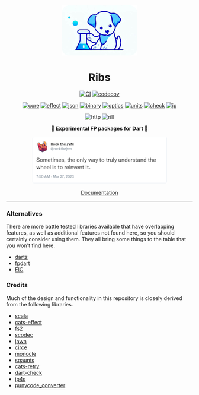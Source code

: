 
<div align="center">

![Ribs](https://raw.githubusercontent.com/cranst0n/ribs/main/.github/assets/logo.png)

# Ribs

[![CI](https://github.com/cranst0n/ribs/actions/workflows/ci.yml/badge.svg)](https://github.com/cranst0n/ribs/actions/workflows/ci.yml)
[![codecov](https://codecov.io/gh/cranst0n/ribs/branch/main/graph/badge.svg?token=12627T0AO0)](https://codecov.io/gh/cranst0n/ribs)

[![core](https://img.shields.io/pub/v/ribs_core?label=ribs_core&color=00c000)](https://pub.dev/packages/ribs_core)
[![effect](https://img.shields.io/pub/v/ribs_effect?label=ribs_effect&color=00c000)](https://pub.dev/packages/ribs_effect)
[![json](https://img.shields.io/pub/v/ribs_json?label=ribs_json&color=00c000)](https://pub.dev/packages/ribs_json)
[![binary](https://img.shields.io/pub/v/ribs_binary?label=ribs_binary&color=00c000)](https://pub.dev/packages/ribs_binary)
[![optics](https://img.shields.io/pub/v/ribs_optics?label=ribs_optics&color=00c000)](https://pub.dev/packages/ribs_optics)
[![units](https://img.shields.io/pub/v/ribs_units?label=ribs_units&color=00c000)](https://pub.dev/packages/ribs_units)
[![check](https://img.shields.io/pub/v/ribs_check?label=ribs_check&color=00c000)](https://pub.dev/packages/ribs_check)
[![ip](https://img.shields.io/pub/v/ribs_ip?label=ribs_ip&color=00c000)](https://pub.dev/packages/ribs_ip)

![http](https://img.shields.io/badge/ribs__http-unpublished-f00000)
![rill](https://img.shields.io/badge/ribs__rill-unpublished-f00000)

**🧪 Experimental FP packages for Dart 🧪**

[![Reinventing the Wheel](https://raw.githubusercontent.com/cranst0n/ribs/main/.github/assets/reinventing_the_wheel.png)](https://twitter.com/rockthejvm/status/1640320394438508545)


[Documentation](https://cranst0n.github.io/ribs/)

</div>

---

### Alternatives

There are more battle tested libraries available that have overlapping
features, as well as additional features not found here, so you should
certainly consider using them. They all bring some things to the table
that you won't find here.

* [dartz](https://github.com/spebbe/dartz)
* [fpdart](https://github.com/SandroMaglione/fpdart)
* [FIC](https://pub.dev/packages/fast_immutable_collections)

### Credits

Much of the design and functionality in this repository is closely derived from
the following libraries.

* [scala](https://github.com/scala/scala)
* [cats-effect](https://github.com/typelevel/cats-effect)
* [fs2](https://github.com/typelevel/fs2)
* [scodec](https://github.com/scodec/scodec)
* [jawn](https://github.com/typelevel/jawn)
* [circe](https://github.com/circe/circe)
* [monocle](https://www.optics.dev/Monocle/)
* [sqaunts](https://github.com/typelevel/squants)
* [cats-retry](https://github.com/cb372/cats-retry)
* [dart-check](https://github.com/wigahluk/dart-check)
* [ip4s](https://github.com/Comcast/ip4s)
* [punycode_converter](https://github.com/darkxanter/punycode_converter)
